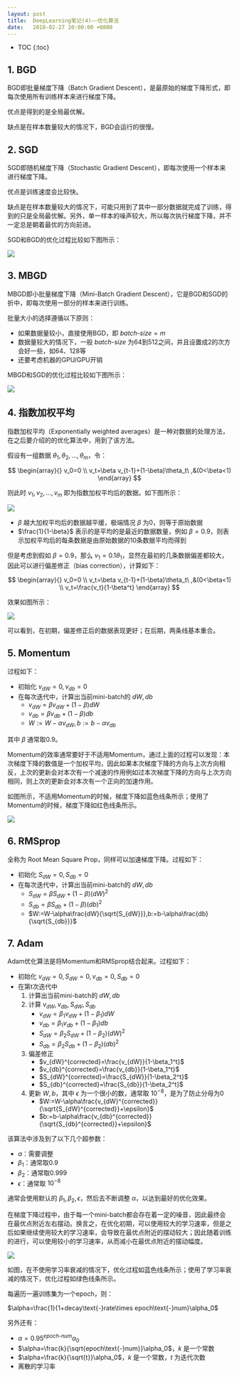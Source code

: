 ```yaml
---
layout: post
title:  DeepLearning笔记(4)——优化算法
date:   2018-02-27 20:00:00 +0800
---
```


* TOC
{:toc}

## 1. BGD

BGD即批量梯度下降（Batch Gradient Descent），是最原始的梯度下降形式，即每次使用所有训练样本来进行梯度下降。

优点是得到的是全局最优解。

缺点是在样本数量较大的情况下，BGD会运行的很慢。

## 2. SGD

SGD即随机梯度下降（Stochastic Gradient Descent），即每次使用一个样本来进行梯度下降。

优点是训练速度会比较快。

缺点是在样本数量较大的情况下，可能只用到了其中一部分数据就完成了训练，得到的只是全局最优解。另外，单一样本的噪声较大，所以每次执行梯度下降，并不一定总是朝着最优的方向前进。

SGD和BGD的优化过程比较如下图所示：

![]({{site.baseurl}}/images/deeplearning/4-1.png)

## 3. MBGD

MBGD即小批量梯度下降（Mini-Batch Gradient Descent），它是BGD和SGD的折中，即每次使用一部分的样本来进行训练。

批量大小的选择遵循以下原则：

- 如果数据量较小，直接使用BGD，即 $batch\text{-}size=m$
- 数据量较大的情况下，一般 $batch\text{-}size$ 为64到512之间，并且设置成2的次方会好一些，如64、128等
- 还要考虑机器的GPU/GPU开销

MBGD和SGD的优化过程比较如下图所示：

![]({{site.baseurl}}/images/deeplearning/4-2.png)

## 4. 指数加权平均

指数加权平均（Exponentially weighted averages）是一种对数据的处理方法，在之后要介绍的的优化算法中，用到了该方法。

假设有一组数据 $\theta_1,\theta_2,\dots,\theta_m$，令：

$$
\begin{array}{}
v_0=0 \\
v_t=\beta v_{t-1}+(1-\beta)\theta_t\ ,&(0<\beta<1)
\end{array}
$$

则此时 $v_1,v_2,\dots,v_m$ 即为指数加权平均后的数据。如下图所示：

![]({{site.baseurl}}/images/deeplearning/4-3.png)

- $\beta$ 越大加权平均后的数据越平缓，极端情况 $\beta$ 为0，则等于原始数据
- $\frac{1}{1-\beta}$ 表示的是平均的是最近的数据数量，例如 $\beta=0.9$，则表示加权平均后的每条数据是由原始数据的10条数据平均而得到

但是考虑到假如 $\beta=0.9$，那么 $v_1=0.1\theta_1$，显然在最初的几条数据偏差都较大，因此可以进行偏差修正（bias correction），计算如下：

$$
\begin{array}{}
v_0=0 \\
v_t=\beta v_{t-1}+(1-\beta)\theta_t\ ,&(0<\beta<1) \\
v_t=\frac{v_t}{1-\beta^t}
\end{array}
$$

效果如图所示：

![]({{site.baseurl}}/images/deeplearning/4-4.png)

可以看到，在初期，偏差修正后的数据表现更好；在后期，两条线基本重合。

## 5. Momentum

过程如下：

- 初始化 $v_{dW}=0,v_{db}=0$
- 在每次迭代中，计算出当前mini-batch的 $dW,db$
    - $v_{dW}=\beta v_{dW}+(1-\beta)dW$
    - $v_{db}=\beta v_{db}+(1-\beta)db$
    - $W:=W-\alpha v_{dW},b:=b-\alpha v_{db}$

其中 $\beta$ 通常取0.9。

Momentum的效率通常要好于不适用Momentum，通过上面的过程可以发现：本次梯度下降的数值是一个加权平均，因此如果本次梯度下降的方向与上次方向相反，上次的更新会对本次有一个减速的作用例如过本次梯度下降的方向与上次方向相同，则上次的更新会对本次有一个正向的加速作用。

如图所示，不适用Momentum的时候，梯度下降如蓝色线条所示；使用了Momentum的时候，梯度下降如红色线条所示。

![]({{site.baseurl}}/images/deeplearning/4-5.svg)

## 6. RMSprop

全称为 Root Mean Square Prop，同样可以加速梯度下降。过程如下：

- 初始化 $S_{dW}=0,S_{db}=0$
- 在每次迭代中，计算出当前mini-batch的 $dW,db$
    - $S_{dW}=\beta S_{dW}+(1-\beta)(dW)^2$
    - $S_{db}=\beta S_{db}+(1-\beta)(db)^2$
    - $W:=W-\alpha\frac{dW}{\sqrt{S_{dW}}},b:=b-\alpha\frac{db}{\sqrt{S_{db}}}$

## 7. Adam

Adam优化算法是将Momentum和RMSprop结合起来。过程如下：

- 初始化 $v_{dW}=0,S_{dW}=0,v_{db}=0,S_{db}=0$
- 在第t次迭代中
    1. 计算出当前mini-batch的 $dW,db$
    2. 计算 $v_{dW},v_{db},S_{dW},S_{db}$
        - $v_{dW}=\beta_1v_{dW}+(1-\beta_1)dW$
        - $v_{db}=\beta_1v_{db}+(1-\beta_1)db$
        - $S_{dW}=\beta_2S_{dW}+(1-\beta_2)(dW)^2$
        - $S_{db}=\beta_2S_{db}+(1-\beta_2)(db)^2$
    3. 偏差修正
        - $v_{dW}^{corrected}=\frac{v_{dW}}{1-\beta_1^t}$
        - $v_{db}^{corrected}=\frac{v_{db}}{1-\beta_1^t}$
        - $S_{dW}^{corrected}=\frac{S_{dW}}{1-\beta_2^t}$
        - $S_{db}^{corrected}=\frac{S_{db}}{1-\beta_2^t}$
    4. 更新 $W,b$，其中 $\epsilon$ 为一个很小的数，通常取 $10^{-8}$，是为了防止分母为0
        - $W:=W-\alpha\frac{v_{dW}^{corrected}}{\sqrt{S_{dW}^{corrected}}+\epsilon}$
        - $b:=b-\alpha\frac{v_{db}^{corrected}}{\sqrt{S_{db}^{corrected}}+\epsilon}$

该算法中涉及到了以下几个超参数：

- $\alpha$：需要调整
- $\beta_1$：通常取0.9
- $\beta_2$：通常取0.999
- $\epsilon$：通常取 $10^{-8}$

通常会使用默认的 $\beta_1,\beta_2,\epsilon$，然后去不断调整 $\alpha$，以达到最好的优化效果。

在梯度下降过程中，由于每一个mini-batch都会存在着一定的噪音，因此最终会在最优点附近左右摆动。换言之，在优化初期，可以使用较大的学习速率，但是之后如果继续使用较大的学习速率，会导致在最优点附近的摆动较大；因此随着训练的进行，可以使用较小的学习速率，从而减小在最优点附近的摆动幅度。

![]({{site.baseurl}}/images/deeplearning/4-6.png)

如图，在不使用学习率衰减的情况下，优化过程如蓝色线条所示；使用了学习率衰减的情况下，优化过程如绿色线条所示。

每遍历一遍训练集为一个epoch，则：

$\alpha=\frac{1}{1+decay\text{-}rate\times epoch\text{-}num}\alpha_0$

另外还有：

- $\alpha=0.95^{epoch\text{-}num}\alpha_0$
- $\alpha=\frac{k}{\sqrt{epoch\text{-}num}}\alpha_0$，$k$ 是一个常数
- $\alpha=\frac{k}{\sqrt{t}}\alpha_0$，$k$ 是一个常数，$t$ 为迭代次数
- 离散的学习率